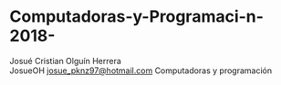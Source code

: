 # Computadoras-y-Programaci-n-2018-
Josué Cristian Olguín Herrera  
JosueOH 
josue_pknz97@hotmail.com 
Computadoras y programación 
